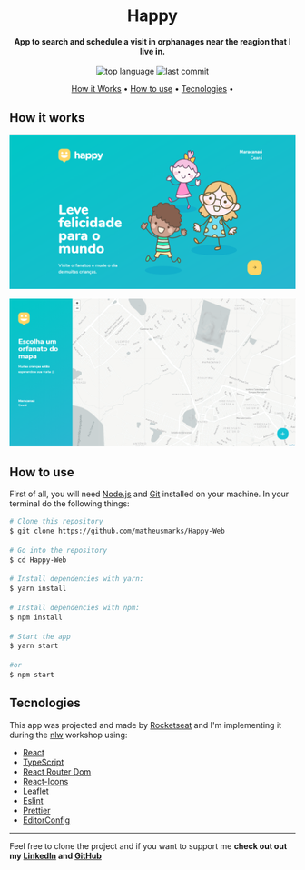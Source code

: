 <h1 align="center">Happy</h1>
<h4 align="center">App to search and schedule a visit in orphanages near the reagion that I live in.</h4>
<p align="center">
  <img alt="top language" src="https://img.shields.io/github/languages/top/matheusmarks/Happy-Web.svg" />
  <img alt="last commit" src="https://img.shields.io/github/last-commit/matheusmarks/Happy-Web.svg" />
</p>

<p align="center">
 <a href="#how-it-works">How it Works</a> • 
 <a href="#how-to-use">How to use</a> • 
 <a href="#tecnologies">Tecnologies</a> • 
</p>
  
<h2>How it works</h2>
<p align="center"><img src="https://github.com/matheusmarks/images/blob/master/nlw-happy/happy.png"></p>
<p align="center"><img src="https://github.com/matheusmarks/images/blob/master/nlw-happy/happymap.png"></p>

<h2>How to use</h2>
<p>First of all, you will need <a href="https://nodejs.org/en/">Node.js</a> and <a href="https://git-scm.com/">Git</a> installed on your machine. In your terminal do the following things: </p>

```bash
# Clone this repository
$ git clone https://github.com/matheusmarks/Happy-Web

# Go into the repository
$ cd Happy-Web

# Install dependencies with yarn:
$ yarn install 

# Install dependencies with npm:
$ npm install

# Start the app
$ yarn start

#or
$ npm start
```
## Tecnologies

This app was projected and made by <a href="https://rocketseat.com.br/">Rocketseat</a> and I'm implementing it during the <a href="https://nextlevelweek.com/inscricao/3">nlw</a> workshop using:

- [React](https://pt-br.reactjs.org/)
- [TypeScript](https://www.typescriptlang.org/)
- [React Router Dom](https://reactrouter.com/web/guides/quick-start)
- [React-Icons](https://react-icons.github.io/react-icons/)
- [Leaflet](https://leafletjs.com/)
- [Eslint](https://eslint.org/)
- [Prettier](https://prettier.io/)
- [EditorConfig](https://editorconfig.org/)

---
Feel free to clone the project and if you want to support me <strong>check out out my <a href="https://www.linkedin.com/in/matheus-marques-0558921b4/">LinkedIn</a> and <a href="https://github.com/matheusmarks">GitHub</a></strong>
